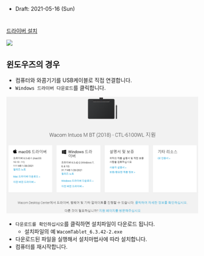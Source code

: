 * Draft: 2021-05-16 (Sun)

# 

[드라이버 설치](https://www.wacom.com/ko-kr/support/product-support/drivers)

<img src='images/watcom_intuos-m_bt_2018-ctl-6100wl-driver_download'>

## 윈도우즈의 경우
* 컴퓨터와 와콤기기를 USB케이블로 직접 연결합니다.
* `Windows 드라이버 다운로드`를 클릭합니다.

<img src='images/watcom_intuos-m_bt_2018-ctl-6100wl-driver_download-2.png'>

* `다운로드를 확인하십시오`를 클릭하면 설치파일이 다운로드 됩니다. 
  * 설치파일의 예 `WacomTablet_6.3.42-2.exe`
* 다운로드된 파일을 실행해서 설치마법사에 따라 설치합니다.
* 컴퓨터를 재시작합니다.
